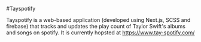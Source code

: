 #Tayspotify

Tayspotify is a web-based application (developed using Next.js, SCSS and firebase) that tracks and updates the play count of Taylor Swift's albums and songs on spotify.
It is currently hopsted at https://www.tay-spotify.com/

